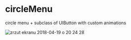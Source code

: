 # circleMenu
circle menu + subclass of UIButton with custom animations


![zrzut ekranu 2018-04-19 o 20 24 28](https://user-images.githubusercontent.com/25548451/39010711-bb295bfa-440f-11e8-9e9f-b5394abc767c.png)
